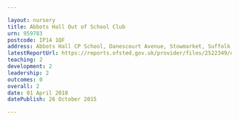 ```yaml
---

layout: nursery
title: Abbots Hall Out of School Club
urn: 959783
postcode: IP14 1QF
address: Abbots Hall CP School, Danescourt Avenue, Stowmarket, Suffolk, IP14 1QF
latestReportUrl: https://reports.ofsted.gov.uk/provider/files/2522349/urn/959783.pdf
teaching: 2
development: 2
leadership: 2
outcomes: 0
overall: 2
date: 01 April 2018 
datePublish: 26 October 2015

---
```

